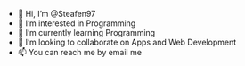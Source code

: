 - 👋 Hi, I’m @Steafen97
- 👀 I’m interested in Programming
- 🌱 I’m currently learning Programming
- 💞️ I’m looking to collaborate on Apps and Web Development
- 📫 You can reach me by email me

<!---
Steafen97/Steafen97 is a ✨ special ✨ repository because its `README.md` (this file) appears on your GitHub profile.
You can click the Preview link to take a look at your changes.
--->
